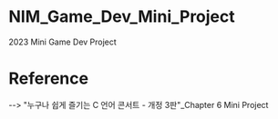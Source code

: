 # NIM_Game_Dev_Mini_Project
2023 Mini Game Dev Project

# Reference
--> "누구나 쉽게 즐기는 C 언어 콘서트 - 개정 3판"_Chapter 6 Mini Project
